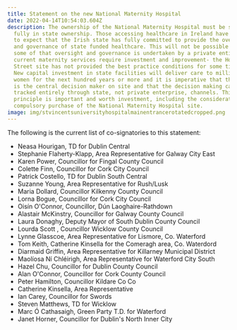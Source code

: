```yaml
---
title: Statement on the new National Maternity Hospital
date: 2022-04-14T10:54:03.604Z
description: The ownership of the National Maternity Hospital must be secure and
  fully in state ownership. Those accessing healthcare in Ireland have the right
  to expect that the Irish state has fully committed to provide the oversight
  and governance of state funded healthcare. This will not be possible where
  some of that oversight and governance is undertaken by a private entity. The
  current maternity services require investment and improvement- the Holles
  Street site has not provided the best practice conditions for some time now.
  New capital investment in state facilities will deliver care to millions of
  women for the next hundred years or more and it is imperative that the state
  is the central decision maker on site and that the decision making can be
  tracked entirely through state, not private enterprise, channels. This
  principle is important and worth investment, including the consideration of a
  compulsory purchase of the National Maternity Hospital site.
image: img/stvincentsuniversityhospitalmainentrancerotatedcropped.png
---
```

The following is the current list of co-signatories to this statement:

* Neasa Hourigan, TD for Dublin Central
* Stephanie Flaherty-Klapp, Area Representative for Galway City East
* Karen Power, Councillor for Fingal County Council
* Colette Finn, Councillor for Cork City Council
* Patrick Costello, TD for Dublin South Central
* Suzanne Young, Area Representative for Rush/Lusk 
* Maria Dollard, Councillor Kilkenny County Council
* Lorna Bogue, Councillor for Cork City Council
* Oisín O'Connor, Councillor, Dún Laoghaire-Rathdown
* Alastair McKinstry, Councillor for Galway County Council
* Laura Donaghy, Deputy Mayor of South Dublin County Council
* Lourda Scott , Councillor Wicklow County Council 
* Lynne Glasscoe, Area Representative for Lismore, Co. Waterford 
* Tom Keith, Catherine Kinsella for the Comeragh area, Co. Waterdord
* Diarmaid Griffin, Area Representative for Killarney Municipal District
* Maolíosa Ní Chléirigh, Area Representative for Waterford City South
* Hazel Chu, Councillor for Dublin County Council
* Alan O'Connor, Councillor for Cork County Council
* Peter Hamilton, Councillor Kildare Co Co
* Catherine Kinsella, Area Representative
* Ian Carey, Councillor for Swords
* Steven Matthews, TD for Wicklow
* Marc Ó Cathasaigh, Green Party T.D. for Waterford
* Janet Horner, Councillor for Dublin's North Inner City 

